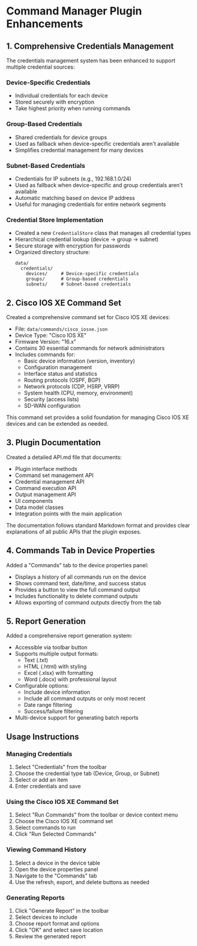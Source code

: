 # Command Manager Plugin Enhancements

## 1. Comprehensive Credentials Management

The credentials management system has been enhanced to support multiple credential sources:

### Device-Specific Credentials
- Individual credentials for each device
- Stored securely with encryption
- Take highest priority when running commands

### Group-Based Credentials
- Shared credentials for device groups
- Used as fallback when device-specific credentials aren't available
- Simplifies credential management for many devices

### Subnet-Based Credentials
- Credentials for IP subnets (e.g., 192.168.1.0/24)
- Used as fallback when device-specific and group credentials aren't available
- Automatic matching based on device IP address
- Useful for managing credentials for entire network segments

### Credential Store Implementation
- Created a new `CredentialStore` class that manages all credential types
- Hierarchical credential lookup (device → group → subnet)
- Secure storage with encryption for passwords
- Organized directory structure:
  ```
  data/
    credentials/
      devices/     # Device-specific credentials
      groups/      # Group-based credentials
      subnets/     # Subnet-based credentials
  ```

## 2. Cisco IOS XE Command Set

Created a comprehensive command set for Cisco IOS XE devices:

- File: `data/commands/cisco_iosxe.json`
- Device Type: "Cisco IOS XE"
- Firmware Version: "16.x"
- Contains 30 essential commands for network administrators
- Includes commands for:
  - Basic device information (version, inventory)
  - Configuration management
  - Interface status and statistics
  - Routing protocols (OSPF, BGP)
  - Network protocols (CDP, HSRP, VRRP)
  - System health (CPU, memory, environment)
  - Security (access lists)
  - SD-WAN configuration

This command set provides a solid foundation for managing Cisco IOS XE devices and can be extended as needed.

## 3. Plugin Documentation

Created a detailed API.md file that documents:

- Plugin interface methods
- Command set management API
- Credential management API
- Command execution API
- Output management API
- UI components
- Data model classes
- Integration points with the main application

The documentation follows standard Markdown format and provides clear explanations of all public APIs that the plugin exposes.

## 4. Commands Tab in Device Properties

Added a "Commands" tab to the device properties panel:

- Displays a history of all commands run on the device
- Shows command text, date/time, and success status
- Provides a button to view the full command output
- Includes functionality to delete command outputs
- Allows exporting of command outputs directly from the tab

## 5. Report Generation

Added a comprehensive report generation system:

- Accessible via toolbar button
- Supports multiple output formats:
  - Text (.txt)
  - HTML (.html) with styling
  - Excel (.xlsx) with formatting
  - Word (.docx) with professional layout
- Configurable options:
  - Include device information
  - Include all command outputs or only most recent
  - Date range filtering
  - Success/failure filtering
- Multi-device support for generating batch reports

## Usage Instructions

### Managing Credentials
1. Select "Credentials" from the toolbar
2. Choose the credential type tab (Device, Group, or Subnet)
3. Select or add an item
4. Enter credentials and save

### Using the Cisco IOS XE Command Set
1. Select "Run Commands" from the toolbar or device context menu
2. Choose the Cisco IOS XE command set
3. Select commands to run
4. Click "Run Selected Commands"

### Viewing Command History
1. Select a device in the device table
2. Open the device properties panel
3. Navigate to the "Commands" tab
4. Use the refresh, export, and delete buttons as needed

### Generating Reports
1. Click "Generate Report" in the toolbar
2. Select devices to include
3. Choose report format and options
4. Click "OK" and select save location
5. Review the generated report 